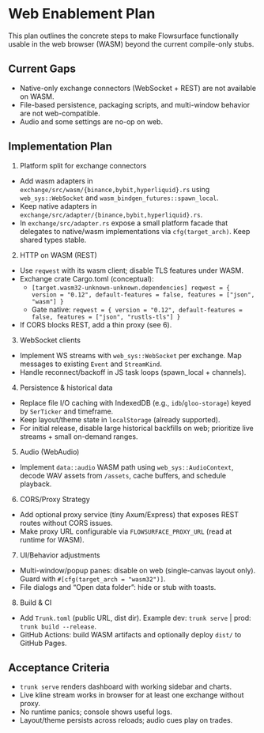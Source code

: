 # Web Enablement Plan

This plan outlines the concrete steps to make Flowsurface functionally usable in the web browser (WASM) beyond the current compile-only stubs.

## Current Gaps
- Native-only exchange connectors (WebSocket + REST) are not available on WASM.
- File-based persistence, packaging scripts, and multi-window behavior are not web-compatible.
- Audio and some settings are no-op on web.

## Implementation Plan
1) Platform split for exchange connectors
- Add wasm adapters in `exchange/src/wasm/{binance,bybit,hyperliquid}.rs` using `web_sys::WebSocket` and `wasm_bindgen_futures::spawn_local`.
- Keep native adapters in `exchange/src/adapter/{binance,bybit,hyperliquid}.rs`.
- In `exchange/src/adapter.rs` expose a small platform facade that delegates to native/wasm implementations via `cfg(target_arch)`. Keep shared types stable.

2) HTTP on WASM (REST)
- Use `reqwest` with its wasm client; disable TLS features under WASM.
- Exchange crate Cargo.toml (conceptual):
  - `[target.wasm32-unknown-unknown.dependencies] reqwest = { version = "0.12", default-features = false, features = ["json", "wasm"] }`
  - Gate native: `reqwest = { version = "0.12", default-features = false, features = ["json", "rustls-tls"] }`
- If CORS blocks REST, add a thin proxy (see 6).

3) WebSocket clients
- Implement WS streams with `web_sys::WebSocket` per exchange. Map messages to existing `Event` and `StreamKind`.
- Handle reconnect/backoff in JS task loops (spawn_local + channels).

4) Persistence & historical data
- Replace file I/O caching with IndexedDB (e.g., `idb`/`gloo-storage`) keyed by `SerTicker` and timeframe.
- Keep layout/theme state in `localStorage` (already supported).
- For initial release, disable large historical backfills on web; prioritize live streams + small on-demand ranges.

5) Audio (WebAudio)
- Implement `data::audio` WASM path using `web_sys::AudioContext`, decode WAV assets from `/assets`, cache buffers, and schedule playback.

6) CORS/Proxy Strategy
- Add optional proxy service (tiny Axum/Express) that exposes REST routes without CORS issues.
- Make proxy URL configurable via `FLOWSURFACE_PROXY_URL` (read at runtime for WASM).

7) UI/Behavior adjustments
- Multi-window/popup panes: disable on web (single-canvas layout only). Guard with `#[cfg(target_arch = "wasm32")]`.
- File dialogs and “Open data folder”: hide or stub with toasts.

8) Build & CI
- Add `Trunk.toml` (public URL, dist dir). Example dev: `trunk serve` | prod: `trunk build --release`.
- GitHub Actions: build WASM artifacts and optionally deploy `dist/` to GitHub Pages.

## Acceptance Criteria
- `trunk serve` renders dashboard with working sidebar and charts.
- Live kline stream works in browser for at least one exchange without proxy.
- No runtime panics; console shows useful logs.
- Layout/theme persists across reloads; audio cues play on trades.
